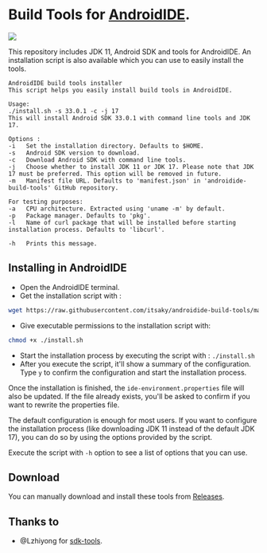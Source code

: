 # Build Tools for [AndroidIDE](https://github.com/itsaky/AndroidIDE).
<a href="https://github.com/itsaky/AndroidIDE"><img src="https://androidide.com/github/img/androidide.php?part&for-the-badge"/></a><br>

This repository includes JDK 11, Android SDK and tools for AndroidIDE. An installation script is also available which you can use to easily install the tools.
```
AndroidIDE build tools installer
This script helps you easily install build tools in AndroidIDE.

Usage:
./install.sh -s 33.0.1 -c -j 17
This will install Android SDK 33.0.1 with command line tools and JDK 17.

Options :
-i   Set the installation directory. Defaults to $HOME.
-s   Android SDK version to download.
-c   Download Android SDK with command line tools.
-j   Choose whether to install JDK 11 or JDK 17. Please note that JDK 17 must be preferred. This option will be removed in future.
-m   Manifest file URL. Defaults to 'manifest.json' in 'androidide-build-tools' GitHub repository.

For testing purposes:
-a   CPU architecture. Extracted using 'uname -m' by default.
-p   Package manager. Defaults to 'pkg'.
-l   Name of curl package that will be installed before starting installation process. Defaults to 'libcurl'.

-h   Prints this message.
```

## Installing in AndroidIDE
- Open the AndroidIDE terminal.
- Get the installation script with :
```bash
wget https://raw.githubusercontent.com/itsaky/androidide-build-tools/main/install.sh
```
- Give executable permissions to the installation script with:
```bash
chmod +x ./install.sh
```
- Start the installation process by executing the script with : `./install.sh`
- After you execute the script, it'll show a summary of the configuration. Type `y` to confirm the configuration and start the installation process.

Once the installation is finished, the `ide-environment.properties` file will also be updated. If the file already exists, you'll be asked to confirm if you want to rewrite the properties file.

The default configuration is enough for most users. If you want to configure the installation process (like downloading JDK 11 instead of the default JDK 17), you can do so by using the options provided by the script.

Execute the script with `-h` option to see a list of options that you can use.

## Download
You can manually download and install these tools from [Releases](https://github.com/itsaky/androidide-sdk/releases).

## Thanks to
- @Lzhiyong for [sdk-tools](https://github.com/Lzhiyong/sdk-tools).
